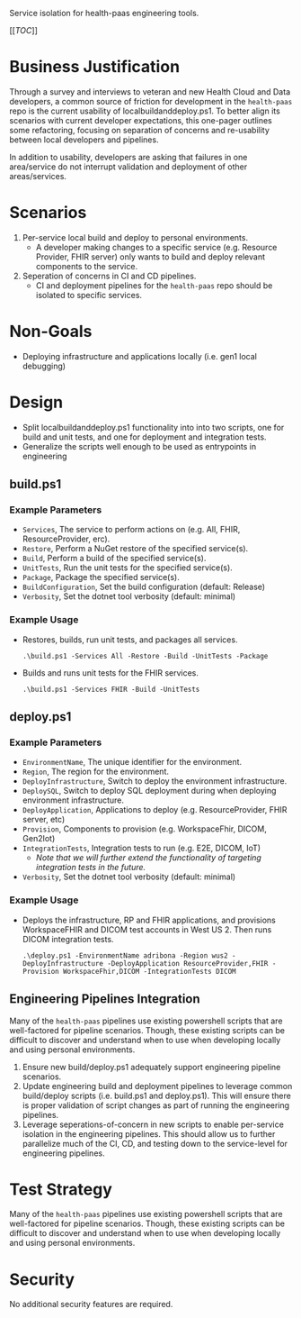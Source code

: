 Service isolation for health-paas engineering tools.

[[_TOC_]]

# Business Justification

Through a survey and interviews to veteran and new Health Cloud and Data developers, a common source of friction for development in the `health-paas` repo is the current usability of localbuildanddeploy.ps1. To better align its scenarios with current developer expectations, this one-pager outlines some refactoring, focusing on separation of concerns and re-usability between local developers and pipelines.

In addition to usability, developers are asking that failures in one area/service do not interrupt validation and deployment of other areas/services. 

# Scenarios
1. Per-service local build and deploy to personal environments.
   - A developer making changes to a specific service (e.g. Resource Provider, FHIR server) only wants to build and deploy relevant components to the service.
2. Seperation of concerns in CI and CD pipelines.
   - CI and deployment pipelines for the `health-paas` repo should be isolated to specific services.

# Non-Goals
- Deploying infrastructure and applications locally (i.e. gen1 local debugging)

# Design
- Split localbuildanddeploy.ps1 functionality into into two scripts, one for build and unit tests, and one for deployment and integration tests.
- Generalize the scripts well enough to be used as entrypoints in engineering

## build.ps1

### Example Parameters
- `Services`, The service to perform actions on (e.g. All, FHIR, ResourceProvider, erc).
- `Restore`, Perform a NuGet restore of the specified service(s).
- `Build`, Perform a build of the specified service(s).
- `UnitTests`, Run the unit tests for the specified service(s).
- `Package`, Package the specified service(s).
- `BuildConfiguration`, Set the build configuration (default: Release)
- `Verbosity`, Set the dotnet tool verbosity (default: minimal)

### Example Usage
- Restores, builds, run unit tests, and packages all services.
  
  `.\build.ps1 -Services All -Restore -Build -UnitTests -Package`

- Builds and runs unit tests for the FHIR services.

  `.\build.ps1 -Services FHIR -Build -UnitTests`

## deploy.ps1

### Example Parameters
- `EnvironmentName`, The unique identifier for the environment.
- `Region`, The region for the environment.
- `DeployInfrastructure`, Switch to deploy the environment infrastructure.
- `DeploySQL`, Switch to deploy SQL deployment during when deploying environment infrastructure.
- `DeployApplication`, Applications to deploy (e.g. ResourceProvider, FHIR server, etc)
- `Provision`, Components to provision (e.g. WorkspaceFhir, DICOM, Gen2Iot)
- `IntegrationTests`, Integration tests to run (e.g. E2E, DICOM, IoT)
   - _Note that we will further extend the functionality of targeting integration tests in the future._
- `Verbosity`, Set the dotnet tool verbosity (default: minimal)

### Example Usage
- Deploys the infrastructure, RP and FHIR applications, and provisions WorkspaceFHIR and DICOM test accounts in West US 2. Then runs DICOM integration tests.

  `.\deploy.ps1 -EnvironmentName adribona -Region wus2 -DeployInfrastructure -DeployApplication ResourceProvider,FHIR -Provision WorkspaceFhir,DICOM -IntegrationTests DICOM `

## Engineering Pipelines Integration
Many of the `health-paas` pipelines use existing powershell scripts that are well-factored for pipeline scenarios. Though, these existing scripts can be difficult to discover and understand when to use when developing locally and using personal environments.
1. Ensure new build/deploy.ps1 adequately support engineering pipeline scenarios.
2. Update engineering build and deployment pipelines to leverage common build/deploy scripts (i.e. build.ps1 and deploy.ps1). This will ensure there is proper validation of script changes as part of running the engineering pipelines.
3. Leverage seperations-of-concern in new scripts to enable per-service isolation in the engineering pipelines. This should allow us to further parallelize much of the CI, CD, and testing down to the service-level for engineering pipelines.

# Test Strategy
Many of the `health-paas` pipelines use existing powershell scripts that are well-factored for pipeline scenarios. Though, these existing scripts can be difficult to discover and understand when to use when developing locally and using personal environments.

# Security
No additional security features are required.
